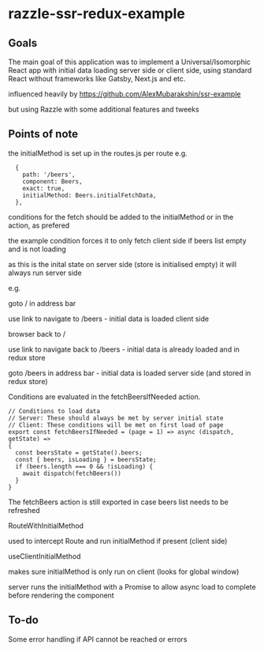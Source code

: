 # razzle-ssr-redux-example

## Goals

The main goal of this application was to implement a Universal/Isomorphic React app with initial data loading server side or client side, using standard React without frameworks like Gatsby, Next.js and etc.

influenced heavily by https://github.com/AlexMubarakshin/ssr-example 

but using Razzle with some additional features and tweeks

## Points of note

the initialMethod is set up in the routes.js per route e.g.
```
  {
    path: '/beers',
    component: Beers,
    exact: true,
    initialMethod: Beers.initialFetchData,
  },
```
conditions for the fetch should be added to the initialMethod or in the action, as prefered

the example condition forces it to only fetch client side if beers list empty and is not loading 

as this is the inital state on server side (store is initialised empty) it will always run server side  

e.g. 

goto / in address bar 

use link to navigate to /beers - initial data is loaded client side

browser back to / 

use link to navigate back to /beers - initial data is already loaded and in redux store

goto /beers in address bar - initial data is loaded server side (and stored in redux store)

Conditions are evaluated in the fetchBeersIfNeeded action.

```
// Conditions to load data
// Server: These should always be met by server initial state
// Client: These conditions will be met on first load of page
export const fetchBeersIfNeeded = (page = 1) => async (dispatch, getState) => 
{
  const beersState = getState().beers;
  const { beers, isLoading } = beersState;
  if (beers.length === 0 && !isLoading) {
    await dispatch(fetchBeers())
  }
}
```

The fetchBeers action is still exported in case beers list needs to be refreshed

RouteWithInitialMethod

used to intercept Route and run initialMethod if present (client side)

useClientInitialMethod

makes sure initialMethod is only run on client (looks for global window) 

server runs the initialMethod with a Promise to allow async load to complete before rendering the component

## To-do

Some error handling if API cannot be reached or errors
